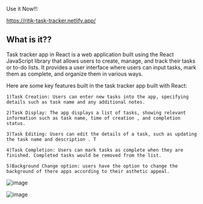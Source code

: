 Use it Now!!:

https://ritik-task-tracker.netlify.app/

## What is it??

Task tracker app in React is a web application built using the React JavaScript library that allows users to create, manage, and track their tasks or to-do lists. It provides a user interface where users can input tasks, mark them as complete, and organize them in various ways.

Here are some key features built in the task tracker app built with React:

    1)Task Creation: Users can enter new tasks into the app, specifying details such as task name and any additional notes.

    2)Task Display: The app displays a list of tasks, showing relevant information such as task name, time of creation , and completion status. 

    3)Task Editing: Users can edit the details of a task, such as updating the task name and description . T

    4)Task Completion: Users can mark tasks as complete when they are finished. Completed tasks would be removed from the list.

    5)Background Change option: users have the option to change the background of there apps according to their asthetic appeal.
    
    
    
![image](https://github.com/ritikagr061/Task-Tracker-app/assets/54122273/9d472cf2-4a04-4483-964d-499ce8b2f761)

![image](https://github.com/ritikagr061/Task-Tracker-app/assets/54122273/a64e8657-9b5c-435a-a7d7-1fd96d520e28)
